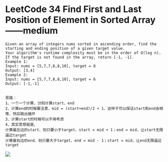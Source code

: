 # LeetCode 34 Find First and Last Position of Element in Sorted Array——medium

```
Given an array of integers nums sorted in ascending order, find the starting and ending position of a given target value.
Your algorithm's runtime complexity must be in the order of O(log n).
If the target is not found in the array, return [-1, -1].
Example 1:
Input: nums = [5,7,7,8,8,10], target = 8
Output: [3,4]
Example 2:
Input: nums = [5,7,7,8,8,10], target = 6
Output: [-1,-1]


思路：
1、一个一个计算、分别计算start、end
2、计算end的时候要注意、mid = (start+end)/2 + 1、这样子可以保证start和end会相等、然后跳出循环
3、计算start的时候可以不用考虑
4、其实思想就是、
计算最左边的start、则只要小于target、start = mid + 1；end = mid，让start无限逼近target
计算最右边的end、则只要大于target、end = mid - 1；start = mid，让end无限逼近target
```

![](https://github.com/only-you/interview/blob/master/picture/34.png)
